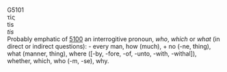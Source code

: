 G5101  
τίς  
tis  
*tis*  
Probably emphatic of [5100](g5100) an interrogitive pronoun, *who*,
*which* or *what* (in direct or indirect questions): - every man, how
(much), + no (-ne, thing), what (manner, thing), where (\[-by, -fore,
-of, -unto, -with, -withal\]), whether, which, who (-m, -se), why.  
